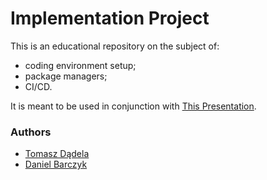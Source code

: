 # Implementation Project
This is an educational repository on the subject of:
 - coding environment setup;
 - package managers;
 - CI/CD.

 It is meant to be used in conjunction with [This Presentation](https://docs.google.com/presentation/d/1vrzd8xKIcR5bUSyGZVejOMs7KWmSFyQ6Xf_KVyUmgps/edit?usp=sharing).


### Authors
 - [Tomasz Dądela](https://github.com/tdadela)
 - [Daniel Barczyk](https://github.com/DanielBarczyk)
